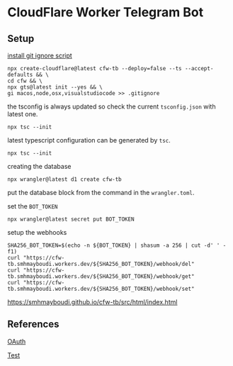 # CloudFlare Worker Telegram Bot

## Setup

[install git ignore script](https://docs.gitignore.io/install/command-line)

```shell
npx create-cloudflare@latest cfw-tb --deploy=false --ts --accept-defaults && \
cd cfw && \
npx gts@latest init --yes && \
gi macos,node,osx,visualstudiocode >> .gitignore
```

the tsconfig is always updated so check the current `tsconfig.json` with latest one.

```shell
npx tsc --init
```

latest typescript configuration can be generated by `tsc`.

```shell
npx tsc --init
```

creating the database

```shell
npx wrangler@latest d1 create cfw-tb
```

put the database block from the command in the `wrangler.toml`.

set the `BOT_TOKEN`

```shell
npx wrangler@latest secret put BOT_TOKEN
```

setup the webhooks

```shell
SHA256_BOT_TOKEN=$(echo -n ${BOT_TOKEN} | shasum -a 256 | cut -d' ' -f1)
curl "https://cfw-tb.smhmayboudi.workers.dev/${SHA256_BOT_TOKEN}/webhook/del"
curl "https://cfw-tb.smhmayboudi.workers.dev/${SHA256_BOT_TOKEN}/webhook/get"
curl "https://cfw-tb.smhmayboudi.workers.dev/${SHA256_BOT_TOKEN}/webhook/set"
```

https://smhmayboudi.github.io/cfw-tb/src/html/index.html


## References

[OAuth](https://github.com/Hormold/grammy-telegram-bot-google-cloud-functions-template)

[Test](https://core.telegram.org/bots/webhooks)
